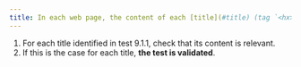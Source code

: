 ```yaml
---
title: In each web page, the content of each [title](#title) (tag `<hx>` or tag having a WAI-ARIA attribute `role="heading"` associated with a WAI-ARIA attribute `aria- level`) is relevant?
---
```


1. For each title identified in test 9.1.1, check that its content is relevant.
2. If this is the case for each title, **the test is validated**.
